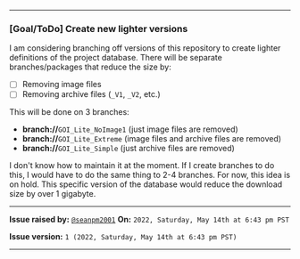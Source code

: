
***

### [Goal/ToDo] Create new lighter versions

I am considering branching off versions of this repository to create lighter definitions of the project database. There will be separate branches/packages that reduce the size by:

- [ ] Removing image files
- [ ] Removing archive files (`_V1`, `_V2`, etc.)

This will be done on 3 branches:

- **branch://**`GOI_Lite_NoImage1` (just image files are removed)
- **branch://**`GOI_Lite_Extreme` (image files and archive files are removed)
- **branch://**`GOI_Lite_Simple` (just archive files are removed)

I don't know how to maintain it at the moment. If I create branches to do this, I would have to do the same thing to 2-4 branches. For now, this idea is on hold. This specific version of the database would reduce the download size by over 1 gigabyte.

***

**Issue raised by:** [`@seanpm2001`](https://github.com/seanpm2001/) **On:** `2022, Saturday, May 14th at 6:43 pm PST`

**Issue version:** `1 (2022, Saturday, May 14th at 6:43 pm PST)`

***
